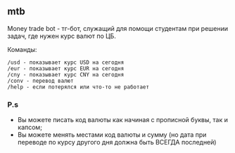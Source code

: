 ## mtb
Money trade bot - тг-бот, служащий для помощи студентам при решении задач, где нужен курс валют по ЦБ.

Команды:
```
/usd - показывает курс USD на сегодня  
/eur - показывает курс EUR на сегодня  
/cny - показывает курс CNY на сегодня  
/conv - перевод валют 
/help - если потерялся или что-то не работает
```
### P.s
- Вы можете писать код валюты как начиная с прописной буквы, так и капсом;
- Вы можете менять местами код валюты и сумму (но дата при переводе по курсу другого дня должна быть ВСЕГДА последней)
